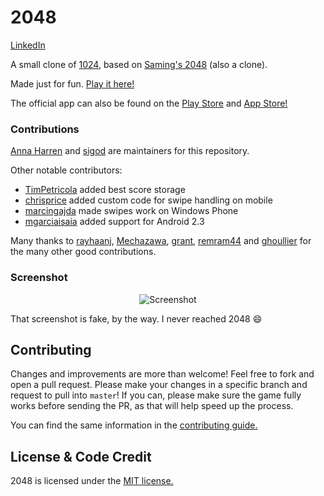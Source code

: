 # 2048
[LinkedIn ](https://www.linkedin.com/posts/sivaranjandevopscloud_docker-gamedevelopment-devops-activity-7206000655151353856-A8xf?utm_source=share&utm_medium=member_desktop
)


A small clone of [1024](https://play.google.com/store/apps/details?id=com.veewo.a1024), based on [Saming's 2048](http://saming.fr/p/2048/) (also a clone).

Made just for fun. [Play it here!](http://gabrielecirulli.github.io/2048/)

The official app can also be found on the [Play Store](https://play.google.com/store/apps/details?id=com.gabrielecirulli.app2048) and [App Store!](https://itunes.apple.com/us/app/2048-by-gabriele-cirulli/id868076805)

### Contributions

[Anna Harren](https://github.com/iirelu/) and [sigod](https://github.com/sigod) are maintainers for this repository.

Other notable contributors:

 - [TimPetricola](https://github.com/TimPetricola) added best score storage
 - [chrisprice](https://github.com/chrisprice) added custom code for swipe handling on mobile
 - [marcingajda](https://github.com/marcingajda) made swipes work on Windows Phone
 - [mgarciaisaia](https://github.com/mgarciaisaia) added support for Android 2.3

Many thanks to [rayhaanj](https://github.com/rayhaanj), [Mechazawa](https://github.com/Mechazawa), [grant](https://github.com/grant), [remram44](https://github.com/remram44) and [ghoullier](https://github.com/ghoullier) for the many other good contributions.

### Screenshot

<p align="center">
  <img src="https://cloud.githubusercontent.com/assets/1175750/8614312/280e5dc2-26f1-11e5-9f1f-5891c3ca8b26.png" alt="Screenshot"/>
</p>

That screenshot is fake, by the way. I never reached 2048 :smile:

## Contributing
Changes and improvements are more than welcome! Feel free to fork and open a pull request. Please make your changes in a specific branch and request to pull into `master`! If you can, please make sure the game fully works before sending the PR, as that will help speed up the process.

You can find the same information in the [contributing guide.](https://github.com/gabrielecirulli/2048/blob/master/CONTRIBUTING.md)

## License & Code Credit
2048 is licensed under the [MIT license.](https://github.com/gabrielecirulli/2048/blob/master/LICENSE.txt)





















<!--FROM ubuntu:22.04

RUN apt-get update
RUN apt-get install -y nginx zip unzip  curl
RUN echo "daemon off;" >> /etc/nginx/nginx.conf
RUN curl -o /var/www/html/master.zip -L https://github.com/gabrielecirulli/2048/archive/refs/heads/master.zip
# Extract the zip file
RUN unzip /var/www/html/master.zip -d /var/www/html/

# Move the contents to the web root and clean up
RUN mv /var/www/html/2048-master/* /var/www/html/ && rm -rf /var/www/html/2048-master /var/www/html/master.zip


EXPOSE 80

CMD ["/usr/sbin/nginx", "-c", "/etc/nginx/nginx.conf"] -->
